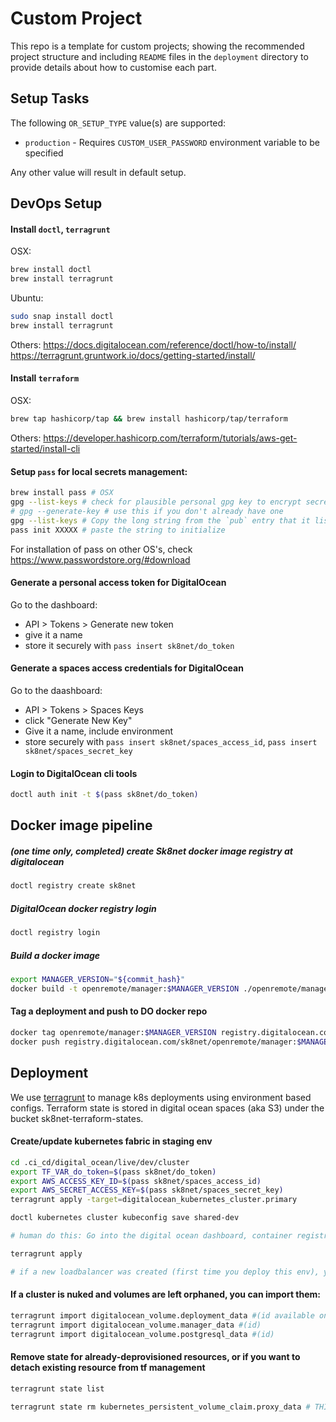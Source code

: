 # Custom Project
This repo is a template for custom projects; showing the recommended project structure and including `README` files in the `deployment` directory to provide details about how to customise each part.

## Setup Tasks
The following `OR_SETUP_TYPE` value(s) are supported:

* `production` - Requires `CUSTOM_USER_PASSWORD` environment variable to be specified 

Any other value will result in default setup.

## DevOps Setup

#### Install `doctl`, `terragrunt`
OSX:
```sh
brew install doctl
brew install terragrunt
```
Ubuntu:
```sh
sudo snap install doctl
brew install terragrunt
```
Others:
https://docs.digitalocean.com/reference/doctl/how-to/install/
https://terragrunt.gruntwork.io/docs/getting-started/install/

#### Install `terraform`
OSX:
```sh
brew tap hashicorp/tap && brew install hashicorp/tap/terraform
```

Others:
https://developer.hashicorp.com/terraform/tutorials/aws-get-started/install-cli

#### Setup `pass` for local secrets management:
```sh
brew install pass # OSX
gpg --list-keys # check for plausible personal gpg key to encrypt secrets
# gpg --generate-key # use this if you don't already have one
gpg --list-keys # Copy the long string from the `pub` entry that it lists
pass init XXXXX # paste the string to initialize
```
For installation of pass on other OS's, check https://www.passwordstore.org/#download

#### Generate a personal access token for DigitalOcean
Go to the dashboard:
* API > Tokens > Generate new token
* give it a name
* store it securely with `pass insert sk8net/do_token`

#### Generate a spaces access credentials for DigitalOcean
Go to the daashboard:
* API > Tokens > Spaces Keys
* click "Generate New Key"
* Give it a name, include environment
* store securely with `pass insert sk8net/spaces_access_id`, `pass insert sk8net/spaces_secret_key`

#### Login to DigitalOcean cli tools
```sh
doctl auth init -t $(pass sk8net/do_token)
```

## Docker image pipeline

##### (one time only, completed) create Sk8net docker image registry at digitalocean
```sh
doctl registry create sk8net
```

##### DigitalOcean docker registry login
```sh
doctl registry login
```

##### Build a docker image
```sh
export MANAGER_VERSION="${commit_hash}"
docker build -t openremote/manager:$MANAGER_VERSION ./openremote/manager/build/install/manager/
```

#### Tag a deployment and push to DO docker repo
```sh
docker tag openremote/manager:$MANAGER_VERSION registry.digitalocean.com/sk8net/openremote/manager:$MANAGER_VERSION
docker push registry.digitalocean.com/sk8net/openremote/manager:$MANAGER_VERSION
```

## Deployment

We use [terragrunt](https://blog.gruntwork.io/how-to-manage-multiple-environments-with-terraform-using-terragrunt-2c3e32fc60a8) to manage k8s deployments using environment based configs. Terraform state is stored in digital ocean spaces (aka S3) under the bucket sk8net-terraform-states.

#### Create/update kubernetes fabric in staging env
```sh
cd .ci_cd/digital_ocean/live/dev/cluster
export TF_VAR_do_token=$(pass sk8net/do_token)
export AWS_ACCESS_KEY_ID=$(pass sk8net/spaces_access_id)
export AWS_SECRET_ACCESS_KEY=$(pass sk8net/spaces_secret_key)
terragrunt apply -target=digitalocean_kubernetes_cluster.primary 

doctl kubernetes cluster kubeconfig save shared-dev

# human do this: Go into the digital ocean dashboard, container registry, click edit and enable integration for the newly created k8s cluster

terragrunt apply

# if a new loadbalancer was created (first time you deploy this env), you need to point a DNS record at it now
```

#### If a cluster is nuked and volumes are left orphaned, you can import them:
```sh
terragrunt import digitalocean_volume.deployment_data #(id available on inspection of the html table in DO volumes manager, lol)
terragrunt import digitalocean_volume.manager_data #(id)
terragrunt import digitalocean_volume.postgresql_data #(id)
```

#### Remove state for already-deprovisioned resources, or if you want to detach existing resource from tf management
```sh
terragrunt state list

terragrunt state rm kubernetes_persistent_volume_claim.proxy_data # THIS IS AN EXAMPLE, target your desired resource
```

